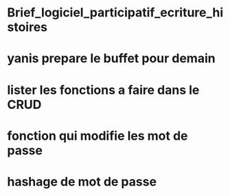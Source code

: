 # Brief_logiciel_participatif_ecriture_histoires
# yanis prepare le buffet pour demain 
# lister les fonctions a faire dans le CRUD 
# fonction qui modifie les mot de passe 
# hashage de mot de passe 